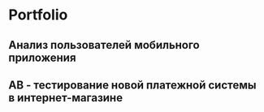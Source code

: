 # Portfolio

## Анализ пользователей мобильного приложения

## AB - тестирование новой платежной системы в интернет-магазине
